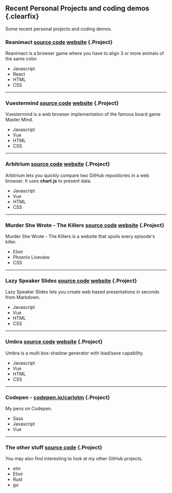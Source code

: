 ## Recent Personal Projects and coding demos {.clearfix}

Some recent personal projects and coding demos.

### Reanimact [source code](https://github.com/carlotm/reanimact) [website](https://reanimact.netlify.app) {.Project}

Reanimact is a browser game where you have to align 3 or more animals of the same color.

- Javascript
- React
- HTML
- CSS

----

### Vuestermind [source code](https://github.com/carlotm/vuestermind) [website](https://vuestermind.netlify.app) {.Project}

Vuestermind is a web browser implementation of the famous board game Master Mind.

- Javascript
- Vue
- HTML
- CSS

----

### Arbitrium [source code](https://github.com/carlotm/arbitrium) [website](https://arbitrium.netlify.app) {.Project}

Arbitrium lets you quickly compare two GitHub repositories in a web browser.
It uses **chart.js** to present data.

- Javascript
- Vue
- HTML
- CSS

----

### Murder She Wrote - The Killers [source code](https://github.com/carlotm/murder-she-wrote-the-killers) [website](https://murder-she-wrote.gigalixirapp.com) {.Project}

Murder She Wrote - The Killers is a website that spoils every episode's killer.

- Elixir
- Phoenix Liveview
- CSS

----

### Lazy Speaker Slides [source code](https://github.com/carlotm/lazy-speaker-slides) [website](https://lazy-speaker-slides.netlify.app) {.Project}

Lazy Speaker Slides lets you create web based presentations in seconds from Markdown.

- Javascript
- Vue
- HTML
- CSS

----

### Umbra [source code](https://github.com/carlotm/umbra) [website](https://umbra.netlify.app) {.Project}

Umbra is a multi box-shadow generator with load/save capability.

- Javascript
- Vue
- HTML
- CSS

----

### Codepen - [codepen.io/carlotm](https://codepen.io/carlotm) {.Project}

My pens on Codepen.

- Sass
- Javascript
- Vue

----

### The other stuff [source code](https://github.com/carlotm) {.Project}

You may also find interesting to look at my other GitHub projects.

- elm
- Elixir
- Rust
- go


